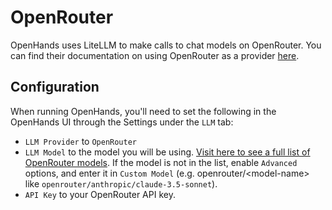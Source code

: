 # OpenRouter

OpenHands uses LiteLLM to make calls to chat models on OpenRouter. You can find their documentation on using 
OpenRouter as a provider [here](https://docs.litellm.ai/docs/providers/openrouter).

## Configuration

When running OpenHands, you'll need to set the following in the OpenHands UI through the Settings under the `LLM` tab:
* `LLM Provider` to `OpenRouter`
* `LLM Model` to the model you will be using.
[Visit here to see a full list of OpenRouter models](https://openrouter.ai/models).
If the model is not in the list, enable `Advanced` options, and enter it in 
`Custom Model` (e.g. openrouter/&lt;model-name&gt; like `openrouter/anthropic/claude-3.5-sonnet`).
* `API Key` to your OpenRouter API key.
